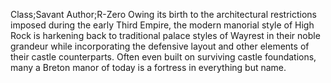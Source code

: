 Class;Savant Author;R-Zero
Owing its birth to the architectural restrictions imposed during the early Third Empire, the modern manorial style of High Rock is harkening back to traditional palace styles of Wayrest in their noble grandeur while incorporating the defensive layout and other elements of their castle counterparts.
Often even built on surviving castle foundations, many a Breton manor of today is a fortress in everything but name.